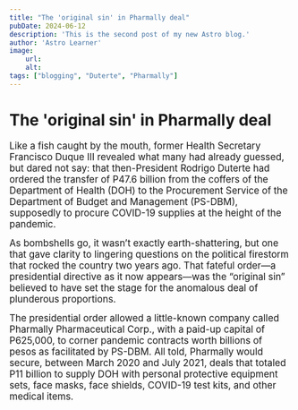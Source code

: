 ```yaml
---
title: "The 'original sin' in Pharmally deal"
pubDate: 2024-06-12
description: 'This is the second post of my new Astro blog.'
author: 'Astro Learner'
image:
    url: 
    alt: 
tags: ["blogging", "Duterte", "Pharmally"]
---
```

# The 'original sin' in Pharmally deal

<span style="font-size:1.2em;">Like a fish caught by the mouth, former Health Secretary Francisco Duque III revealed what many had already guessed, but dared not say: that then-President Rodrigo Duterte had ordered the transfer of P47.6 billion from the coffers of the Department of Health (DOH) to the Procurement Service of the Department of Budget and Management (PS-DBM), supposedly to procure COVID-19 supplies at the height of the pandemic.</span>

<span style="font-size:1.2em;">As bombshells go, it wasn’t exactly earth-shattering, but one that gave clarity to lingering questions on the political firestorm that rocked the country two years ago. That fateful order—a presidential directive as it now appears—was the “original sin” believed to have set the stage for the anomalous deal of plunderous proportions.</span>

<span style="font-size:1.2em;">The presidential order allowed a little-known company called Pharmally Pharmaceutical Corp., with a paid-up capital of P625,000, to corner pandemic contracts worth billions of pesos as facilitated by PS-DBM. All told, Pharmally would secure, between March 2020 and July 2021, deals that totaled P11 billion to supply DOH with personal protective equipment sets, face masks, face shields, COVID-19 test kits, and other medical items.</span>

